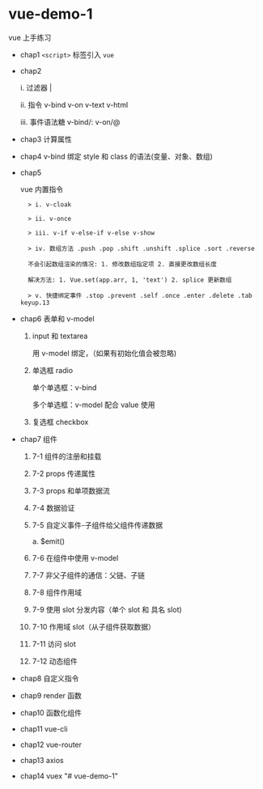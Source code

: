 # vue-demo-1
vue 上手练习

- chap1 `<script>` 标签引入 `vue`
- chap2 

    i. 过滤器 | 

    ii. 指令 v-bind v-on v-text v-html 

    iii. 事件语法糖 v-bind/: v-on/@

- chap3 计算属性
- chap4 
v-bind 绑定 style 和 class 的语法(变量、对象、数组)
- chap5 

    vue 内置指令

        > i. v-cloak
        
        > ii. v-once
        
        > iii. v-if v-else-if v-else v-show
        
        > iv. 数组方法 .push .pop .shift .unshift .splice .sort .reverse
        
        不会引起数组渲染的情况: 1. 修改数组指定项 2. 直接更改数组长度
        
        解决方法: 1. Vue.set(app.arr, 1, 'text') 2. splice 更新数组
        
        > v. 快捷绑定事件 .stop .prevent .self .once .enter .delete .tab keyup.13

- chap6 表单和 v-model
  
  1. input 和 textarea 
  
      用 v-model 绑定，（如果有初始化值会被忽略)
  
  2. 单选框 radio

      单个单选框：v-bind
      
      多个单选框：v-model 配合 value 使用
  
  3. 复选框 checkbox

- chap7 组件

    1. 7-1 组件的注册和挂载

    2. 7-2 props 传递属性
    
    3. 7-3 props 和单项数据流

    4. 7-4 数据验证

    5. 7-5 自定义事件-子组件给父组件传递数据

        a. $emit()

    6. 7-6 在组件中使用 v-model

    7. 7-7 非父子组件的通信：父链、子链

    8. 7-8 组件作用域

    9. 7-9 使用 slot 分发内容（单个 slot 和 具名 slot)

    10. 7-10 作用域 slot（从子组件获取数据）

    11. 7-11 访问 slot 

    12. 7-12 动态组件

- chap8 自定义指令

- chap9 render 函数

- chap10 函数化组件

- chap11 vue-cli

- chap12 vue-router

- chap13 axios

- chap14 vuex
"# vue-demo-1" 
